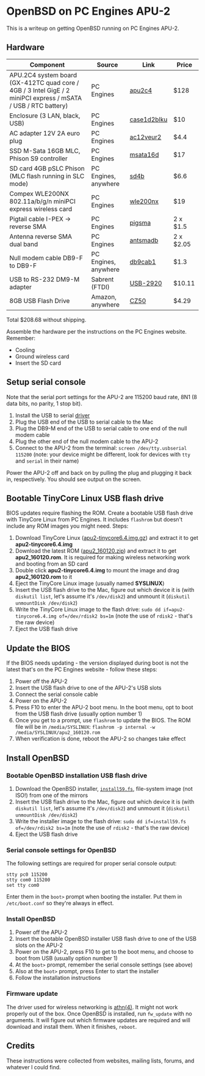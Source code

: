 # OpenBSD on PC Engines APU-2

This is a writeup on getting OpenBSD running on PC Engines APU-2.

## Hardware

| Component  | Source | Link  | Price  |
|---|---|---|---|
| APU.2C4 system board (GX-412TC quad core / 4GB / 3 Intel GigE / 2 miniPCI express / mSATA / USB / RTC battery) | PC Engines | [apu2c4](http://www.pcengines.ch/apu2c4.htm) | $128
| Enclosure (3 LAN, black, USB) | PC Engines | [case1d2blku](http://www.pcengines.ch/case1d2blku.htm) | $10
| AC adapter 12V 2A euro plug | PC Engines | [ac12veur2 ](http://www.pcengines.ch/ac12veur2.htm) | $4.4
| SSD M-Sata 16GB MLC, Phison S9 controller | PC Engines | [msata16d](http://www.pcengines.ch/msata16d.htm) | $17
| SD card 4GB pSLC Phison (MLC flash running in SLC mode) | PC Engines, anywhere | [sd4b](http://www.pcengines.ch/sd4b.htm) | $6.6
| Compex WLE200NX 802.11a/b/g/n miniPCI express wireless card | PC Engines | [wle200nx](http://www.pcengines.ch/wle200nx.htm) | $19
| Pigtail cable I-PEX -> reverse SMA | PC Engines | [pigsma](http://www.pcengines.ch/pigsma.htm) | 2 x $1.5
| Antenna reverse SMA dual band | PC Engines | [antsmadb](http://www.pcengines.ch/antsmadb.htm) | 2 x $2.05
| Null modem cable DB9-F to DB9-F | PC Engines, anywhere | [db9cab1](http://www.pcengines.ch/db9cab1.htm) | $1.3
| USB to RS-232 DM9-M adapter | Sabrent (FTDI) | [USB-2920](https://www.sabrent.com/category/cables/USB-2920/) | $10.11 |
| 8GB USB Flash Drive | Amazon, anywhere | [CZ50](http://www.amazon.com/SanDisk-Cruzer-Frustration-Free-Packaging--SDCZ50-008G-AFFP/dp/B007KFAG7U/) | $4.29

Total $208.68 without shipping.

Assemble the hardware per the instructions on the PC Engines website. Remember:

  * Cooling
  * Ground wireless card
  * Insert the SD card

## Setup serial console

Note that the serial port settings for the APU-2 are 115200 baud rate, 8N1 (8 data bits, no parity, 1 stop bit).

1. Install the USB to serial [driver](http://downloads.trendnet.com/tu-s9_v2/utilities/driver_tu-s9_20151110.zip)
2. Plug the USB end of the USB to serial cable to the Mac
3. Plug the DB9-M end of the USB to serial cable to one end of the null modem cable
4. Plug the other end of the null modem cable to the APU-2
5. Connect to the APU-2 from the terminal: `screen /dev/tty.usbserial 115200` (note: your device might be different, look for devices with `tty` and `serial` in their name)

Power the APU-2 off and back on by pulling the plug and plugging it back in, respectively. You should see output on the screen.

## Bootable TinyCore Linux USB flash drive

BIOS updates require flashing the ROM. Create a bootable USB flash drive with TinyCore Linux from PC Engines. It includes `flashrom` but doesn't include any ROM images you might need. Steps:

1. Download TinyCore Linux ([apu2-tinycore6.4.img.gz](http://pcengines.ch/file/apu2-tinycore6.4.img.gz)) and extract it to get **apu2-tinycore6.4.img**
2. Download the latest ROM ([apu2_160120.zip](http://www.pcengines.ch/file/apu2_160120.zip)) and extract it to get **apu2_160120.rom**. It is required for making wireless networking work and booting from an SD card
3. Double click **apu2-tinycore6.4.img**
 to mount the image and drag **apu2_160120.rom** to it
4. Eject the TinyCore Linux image (usually named **SYSLINUX**)
5. Insert the USB flash drive to the Mac, figure out which device it is (with `diskutil list`, let's assume it's `/dev/disk2`) and unmount it (`diskutil unmountDisk /dev/disk2`)
6. Write the TinyCore Linux image to the flash drive: `sudo dd if=apu2-tinycore6.4.img of=/dev/rdisk2 bs=1m` (note the use of `rdisk2` - that's the raw device)
7. Eject the USB flash drive

## Update the BIOS

If the BIOS needs updating - the version displayed during boot is not the latest that's on the PC Engines website - follow these steps:

1. Power off the APU-2
2. Insert the USB flash drive to one of the APU-2's USB slots
3. Connect the serial console cable
4. Power on the APU-2
5. Press F10 to enter the APU-2 boot menu. In the boot menu, opt to boot from the USB flash drive (usually option number 1)
6. Once you get to a prompt, use `flashrom` to update the BIOS. The ROM file will be in `/media/SYSLINUX`: `flashrom -p internal -w /media/SYSLINUX/apu2_160120.rom`
7. When verification is done, reboot the APU-2 so changes take effect

## Install OpenBSD

### Bootable OpenBSD installation USB flash drive

1. Download the OpenBSD installer, [`install59.fs`](ftp://ftp.openbsd.org/pub/OpenBSD/snapshots/amd64/install59.fs), file-system image (not ISO!) from one of the mirrors
2. Insert the USB flash drive to the Mac, figure out which device it is (with `diskutil list`, let's assume it's `/dev/disk2`) and unmount it (`diskutil unmountDisk /dev/disk2`)
3. Write the installer image to the flash drive: `sudo dd if=install59.fs of=/dev/rdisk2 bs=1m` (note the use of `rdisk2` - that's the raw device)
4. Eject the USB flash drive

### Serial console settings for OpenBSD

The following settings are required for proper serial console output:

```
stty pc0 115200
stty com0 115200
set tty com0
```

Enter them in the `boot>` prompt when booting the installer. Put them in `/etc/boot.conf` so they're always in effect.

### Install OpenBSD

1. Power off the APU-2
2. Insert the bootable OpenBSD installer USB flash drive to one of the USB slots on the APU-2
3. Power on the APU-2, press F10 to get to the boot menu, and choose to boot from USB (usually option number 1)
4. At the `boot>` prompt, remember the serial console settings (see above)
5. Also at the `boot>` prompt, press Enter to start the installer
6. Follow the installation instructions

### Firmware update

The driver used for wireless networking is [athn(4)](http://www.openbsd.org/cgi-bin/man.cgi/OpenBSD-current/man4/athn.4?query=athn). It might not work properly out of the box. Once OpenBSD is installed, run `fw_update` with no arguments. It will figure out which firmware updates are required and will download and install them. When it finishes, `reboot`.

## Credits

These instructions were collected from websites, mailing lists, forums, and whatever I could find.
